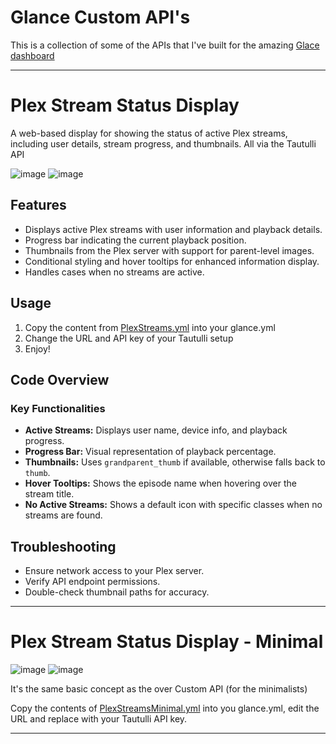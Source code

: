 # Glance Custom API's

This is a collection of some of the APIs that I've built for the amazing [Glace dashboard](https://github.com/glanceapp/glance)

---

# Plex Stream Status Display

A web-based display for showing the status of active Plex streams, including user details, stream progress, and thumbnails. All via the Tautulli API

![image](https://github.com/user-attachments/assets/bfa668e8-10bc-4e9c-8511-87c1a04ea794)
![image](https://github.com/user-attachments/assets/7d4081db-7411-4646-adde-ecdb95054848)

## Features
- Displays active Plex streams with user information and playback details.
- Progress bar indicating the current playback position.
- Thumbnails from the Plex server with support for parent-level images.
- Conditional styling and hover tooltips for enhanced information display.
- Handles cases when no streams are active.

## Usage
1. Copy the content from [PlexStreams.yml](https://raw.githubusercontent.com/pairofcrocs/glance-custom-apis/refs/heads/main/PlexStreams.yml) into your glance.yml
2. Change the URL and API key of your Tautulli setup
3. Enjoy!

## Code Overview
### Key Functionalities
- **Active Streams:** Displays user name, device info, and playback progress.
- **Progress Bar:** Visual representation of playback percentage.
- **Thumbnails:** Uses `grandparent_thumb` if available, otherwise falls back to `thumb`.
- **Hover Tooltips:** Shows the episode name when hovering over the stream title.
- **No Active Streams:** Shows a default icon with specific classes when no streams are found.
  
## Troubleshooting
- Ensure network access to your Plex server.
- Verify API endpoint permissions.
- Double-check thumbnail paths for accuracy.

---

# Plex Stream Status Display - Minimal
![image](https://github.com/user-attachments/assets/c560072f-2306-4c92-aaa8-890f236706ca)
![image](https://github.com/user-attachments/assets/7d4081db-7411-4646-adde-ecdb95054848)

It's the same basic concept as the over Custom API (for the minimalists)

Copy the contents of [PlexStreamsMinimal.yml](https://raw.githubusercontent.com/pairofcrocs/glance-custom-apis/refs/heads/main/PlexStreamsMinimal.yml) into you glance.yml, edit the URL and replace with your Tautulli API key.

---
